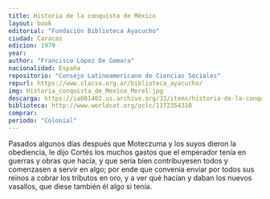 ```yaml
---
title: Historia de la conquista de México
layout: book
editorial: "Fundación Biblioteca Ayacucho"
ciudad: Caracas
edicion: 1979
year: 
author: "Francisco López De Gomara"
nacionalidad: España
repositorio: "Consejo Latinoamericano de Ciencias Sociales"
repurl: https://www.clacso.org.ar/biblioteca_ayacucho/
img: Historia_conquista_de_Mexico_Morel.jpg
descarga: https://ia601402.us.archive.org/33/items/historia-de-la-conquista-de-mexico-francisco-lopez-de-gomara/Historia_de_la_conquista_de_Mexico_Francisco_Lopez_de_Gomara.pdf
biblioteca: http://www.worldcat.org/oclc/1172354310
comprar: 
periodo: "Colonial"
---
```

 
Pasados algunos días después que Moteczuma y los suyos dieron la obediencia, le dijo Cortés los muchos gastos que el emperador tenía en guerras y obras que hacía, y que sería bien contribuyesen todos y comenzasen a servir en algo; por ende que convenía enviar por todos sus reinos a cobrar los tributos en oro, y a ver qué hacían y daban los nuevos vasallos, que diese también él algo si tenía.
